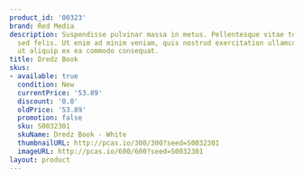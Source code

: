 ```yaml
---
product_id: '00323'
brand: Red Media
description: Suspendisse pulvinar massa in metus. Pellentesque vitae tellus. Vestibulum
  sed felis. Ut enim ad minim veniam, quis nostrud exercitation ullamco laboris nisi
  ut aliquip ex ea commodo consequat.
title: Dredz Book
skus:
- available: true
  condition: New
  currentPrice: '53.89'
  discount: '0.0'
  oldPrice: '53.89'
  promotion: false
  sku: S0032301
  skuName: Dredz Book - White
  thumbnailURL: http://pcas.io/300/300?seed=S0032301
  imageURL: http://pcas.io/600/600?seed=S0032301
layout: product
---
```

